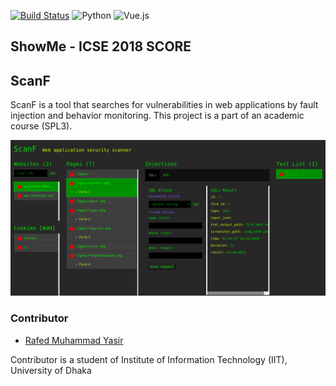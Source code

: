 
[![Build Status](https://travis-ci.org/rafed123/ScanF.svg?branch=master)](https://travis-ci.org/rafed123/ScanF)
![Python](https://img.shields.io/badge/python-3.6+-blue.svg)
![Vue.js](https://img.shields.io/badge/vue.js-2.0-blue.svg)

## ShowMe - ICSE 2018 SCORE

## ScanF
ScanF is a tool that searches for vulnerabilities in web applications by fault injection and behavior monitoring. This project is a part of an academic course (SPL3).

![Screenshot](/demo.png)

### Contributor
- [Rafed Muhammad Yasir](https://github.com/rafed123)

Contributor is a student of Institute of Information Technology (IIT), University of Dhaka
